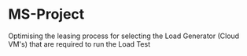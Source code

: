 # MS-Project
Optimising the leasing process for selecting the Load Generator (Cloud VM's) that are required to run the Load Test
